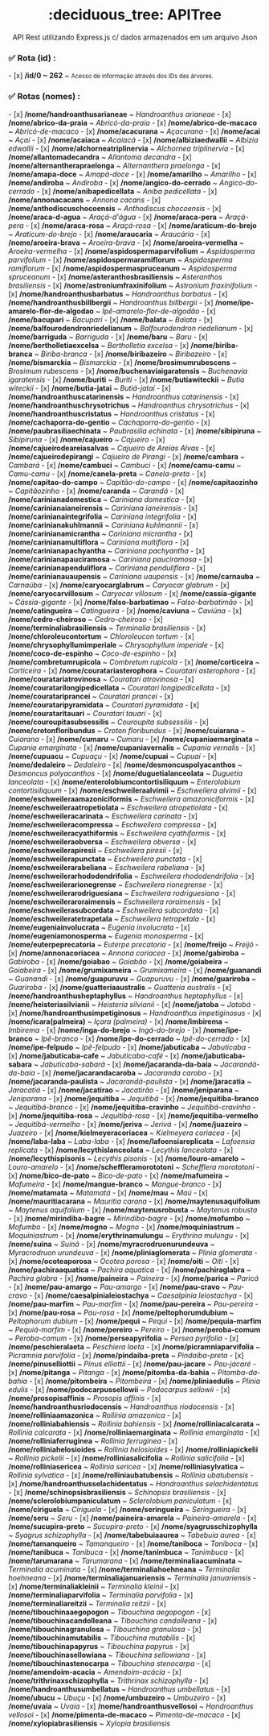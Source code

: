 <h1 align="center"> :deciduous_tree: APITree </h1>
<p align="center"> API Rest utilizando Express.js c/ dados armazenados em um arquivo Json </p>

<h3 align="left">✅ Rota (id) :</h3>
- [x] <b>/id/0 ~ 262</b> ~ <small> Acesso de informação através dos IDs das árvores. </small>

<h3 align="left">✅ Rotas (nomes) :</h3>
- [x] <b>/nome/handroanthusarianeae</b> ~ <i>Handroanthus arianeae</i>
- [x] <b>/nome/abrico-da-praia</b> ~ <i>Abricó-da-praia</i>
- [x] <b>/nome/abrico-de-macaco</b> ~ <i>Abricó-de-macaco</i>
- [x] <b>/nome/acacurana</b> ~ <i>Açacurana</i>
- [x] <b>/nome/acai</b> ~ <i>Açaí</i>
- [x] <b>/nome/acaiaca</b> ~ <i>Acaiacá</i>
- [x] <b>/nome/albiziaedwallii</b> ~ <i>Albizia edwallii</i>
- [x] <b>/nome/alchorneatriplinervia</b> ~ <i>Alchornea triplinervia</i>
- [x] <b>/nome/allantomadecandra</b> ~ <i>Allantoma decandra</i>
- [x] <b>/nome/alternantherapraelonga</b> ~ <i>Alternanthera praelonga</i>
- [x] <b>/nome/amapa-doce</b> ~ <i>Amapá-doce</i>
- [x] <b>/nome/amarilho</b> ~ <i>Amarilho</i>
- [x] <b>/nome/andiroba</b> ~ <i>Andiroba</i>
- [x] <b>/nome/angico-do-cerrado</b> ~ <i>Angico-do-cerrado</i>
- [x] <b>/nome/anibapedicellata</b> ~ <i>Aniba pedicellata</i>
- [x] <b>/nome/annonacacans</b> ~ <i>Annona cacans</i>
- [x] <b>/nome/anthodiscuschocoensis</b> ~ <i>Anthodiscus chocoensis</i>
- [x] <b>/nome/araca-d-agua</b> ~ <i>Araçá-d'água</i>
- [x] <b>/nome/araca-pera</b> ~ <i>Araçá-pera</i>
- [x] <b>/nome/araca-rosa</b> ~ <i>Araçá-rosa</i>
- [x] <b>/nome/araticum-do-brejo</b> ~ <i>Araticum-do-brejo</i>
- [x] <b>/nome/araucaria</b> ~ <i>Araucária</i>
- [x] <b>/nome/aroeira-brava</b> ~ <i>Aroeira-brava</i>
- [x] <b>/nome/aroeira-vermelha</b> ~ <i>Aroeira-vermelha</i>
- [x] <b>/nome/aspidospermaparvifolium</b> ~ <i>Aspidosperma parvifolium</i>
- [x] <b>/nome/aspidospermaramiflorum</b> ~ <i>Aspidosperma ramiflorum</i>
- [x] <b>/nome/aspidospermaspruceanum</b> ~ <i>Aspidosperma spruceanum</i>
- [x] <b>/nome/asteranthosbrasiliensis</b> ~ <i>Asteranthos brasiliensis</i>
- [x] <b>/nome/astroniumfraxinifolium</b> ~ <i>Astronium fraxinifolium</i>
- [x] <b>/nome/handroanthusbarbatus</b> ~ <i>Handroanthus barbatus</i>
- [x] <b>/nome/handroanthusbillbergii</b> ~ <i>Handroanthus billbergii</i>
- [x] <b>/nome/ipe-amarelo-flor-de-algodao</b> ~ <i>Ipê-amarelo-flor-de-algodão</i>
- [x] <b>/nome/bacupari</b> ~ <i>Bacupari</i>
- [x] <b>/nome/balata</b> ~ <i>Balata</i>
- [x] <b>/nome/balfourodendronriedelianum</b> ~ <i>Balfourodendron riedelianum</i>
- [x] <b>/nome/barriguda</b> ~ <i>Barriguda</i>
- [x] <b>/nome/baru</b> ~ <i>Baru</i>
- [x] <b>/nome/bertholletiaexcelsa</b> ~ <i>Bertholletia excelsa</i>
- [x] <b>/nome/biriba-branca</b> ~ <i>Biriba-branca</i>
- [x] <b>/nome/biribazeiro</b> ~ <i>Biribazeiro</i>
- [x] <b>/nome/bismarckia</b> ~ <i>Bismarckia</i>
- [x] <b>/nome/brosimumrubescens</b> ~ <i>Brosimum rubescens</i>
- [x] <b>/nome/buchenaviaigaratensis</b> ~ <i>Buchenavia igaratensis</i>
- [x] <b>/nome/buriti</b> ~ <i>Buriti</i>
- [x] <b>/nome/butiawiteckii</b> ~ <i>Butia witeckii</i>
- [x] <b>/nome/butia-jatai</b> ~ <i>Butiá-jataí</i>
- [x] <b>/nome/handroanthuscatarinensis</b> ~ <i>Handroanthus catarinensis</i>
- [x] <b>/nome/handroanthuschrysotrichus</b> ~ <i>Handroanthus chrysotrichus</i>
- [x] <b>/nome/handroanthuscristatus</b> ~ <i>Handroanthus cristatus</i>
- [x] <b>/nome/cachaporra-do-gentio</b> ~ <i>Cachaporra-do-gentio</i>
- [x] <b>/nome/paubrasiliaechinata</b> ~ <i>Paubrasilia echinata</i>
- [x] <b>/nome/sibipiruna</b> ~ <i>Sibipiruna</i>
- [x] <b>/nome/cajueiro</b> ~ <i>Cajueiro</i>
- [x] <b>/nome/cajueirodeareiasalvas</b> ~ <i>Cajueiro de Areias Alvas</i>
- [x] <b>/nome/cajueirodepirangi</b> ~ <i>Cajueiro de Pirangi</i>
- [x] <b>/nome/cambara</b> ~ <i>Cambará</i>
- [x] <b>/nome/cambuci</b> ~ <i>Cambuci</i>
- [x] <b>/nome/camu-camu</b> ~ <i>Camu-camu</i>
- [x] <b>/nome/canela-preta</b> ~ <i>Canela-preta</i>
- [x] <b>/nome/capitao-do-campo</b> ~ <i>Capitão-do-campo</i>
- [x] <b>/nome/capitaozinho</b> ~ <i>Capitãozinho</i>
- [x] <b>/nome/caranda</b> ~ <i>Carandá</i>
- [x] <b>/nome/carinianadomestica</b> ~ <i>Cariniana domestica</i>
- [x] <b>/nome/carinianaianeirensis</b> ~ <i>Cariniana ianeirensis</i>
- [x] <b>/nome/carinianaintegrifolia</b> ~ <i>Cariniana integrifolia</i>
- [x] <b>/nome/carinianakuhlmannii</b> ~ <i>Cariniana kuhlmannii</i>
- [x] <b>/nome/carinianamicrantha</b> ~ <i>Cariniana micrantha</i>
- [x] <b>/nome/carinianamultiflora</b> ~ <i>Cariniana multiflora</i>
- [x] <b>/nome/carinianapachyantha</b> ~ <i>Cariniana pachyantha</i>
- [x] <b>/nome/carinianapauciramosa</b> ~ <i>Cariniana pauciramosa</i>
- [x] <b>/nome/carinianapenduliflora</b> ~ <i>Cariniana penduliflora</i>
- [x] <b>/nome/carinianauaupensis</b> ~ <i>Cariniana uaupensis</i>
- [x] <b>/nome/carnauba</b> ~ <i>Carnaúba</i>
- [x] <b>/nome/caryocarglabrum</b> ~ <i>Caryocar glabrum</i>
- [x] <b>/nome/caryocarvillosum</b> ~ <i>Caryocar villosum</i>
- [x] <b>/nome/cassia-gigante</b> ~ <i>Cássia-gigante</i>
- [x] <b>/nome/falso-barbatimao</b> ~ <i>Falso-barbatimão</i>
- [x] <b>/nome/catingueira</b> ~ <i>Catingueira</i>
- [x] <b>/nome/caviuna</b> ~ <i>Caviúna</i>
- [x] <b>/nome/cedro-cheiroso</b> ~ <i>Cedro-cheiroso</i>
- [x] <b>/nome/terminaliabrasiliensis</b> ~ <i>Terminalia brasiliensis</i>
- [x] <b>/nome/chloroleucontortum</b> ~ <i>Chloroleucon tortum</i>
- [x] <b>/nome/chrysophyllumimperiale</b> ~ <i>Chrysophyllum imperiale</i>
- [x] <b>/nome/coco-de-espinho</b> ~ <i>Coco-de-espinho</i>
- [x] <b>/nome/combretumrupicola</b> ~ <i>Combretum rupicola</i>
- [x] <b>/nome/corticeira</b> ~ <i>Corticeira</i>
- [x] <b>/nome/couratariasterophora</b> ~ <i>Couratari asterophora</i>
- [x] <b>/nome/couratariatrovinosa</b> ~ <i>Couratari atrovinosa</i>
- [x] <b>/nome/couratarilongipedicellata</b> ~ <i>Couratari longipedicellata</i>
- [x] <b>/nome/couratariprancei</b> ~ <i>Couratari prancei</i>
- [x] <b>/nome/courataripyramidata</b> ~ <i>Couratari pyramidata</i>
- [x] <b>/nome/courataritauari</b> ~ <i>Couratari tauari</i>
- [x] <b>/nome/couroupitasubsessilis</b> ~ <i>Couroupita subsessilis</i>
- [x] <b>/nome/crotonfloribundus</b> ~ <i>Croton floribundus</i>
- [x] <b>/nome/cuiarana</b> ~ <i>Cuiarana</i>
- [x] <b>/nome/cumaru</b> ~ <i>Cumaru</i>
- [x] <b>/nome/cupaniaemarginata</b> ~ <i>Cupania emarginata</i>
- [x] <b>/nome/cupaniavernalis</b> ~ <i>Cupania vernalis</i>
- [x] <b>/nome/cupuacu</b> ~ <i>Cupuaçu</i>
- [x] <b>/nome/cupuai</b> ~ <i>Cupuaí</i>
- [x] <b>/nome/dedaleiro</b> ~ <i>Dedaleiro</i>
- [x] <b>/nome/desmoncuspolyacanthos</b> ~ <i>Desmoncus polyacanthos</i>
- [x] <b>/nome/duguetialanceolata</b> ~ <i>Duguetia lanceolata</i>
- [x] <b>/nome/enterolobiumcontortisiliquum</b> ~ <i>Enterolobium contortisiliquum</i>
- [x] <b>/nome/eschweileraalvimii</b> ~ <i>Eschweilera alvimii</i>
- [x] <b>/nome/eschweileraamazoniciformis</b> ~ <i>Eschweilera amazoniciformis</i>
- [x] <b>/nome/eschweileraatropetiolata</b> ~ <i>Eschweilera atropetiolata</i>
- [x] <b>/nome/eschweileracarinata</b> ~ <i>Eschweilera carinata</i>
- [x] <b>/nome/eschweileracompressa</b> ~ <i>Eschweilera compressa</i>
- [x] <b>/nome/eschweileracyathiformis</b> ~ <i>Eschweilera cyathiformis</i>
- [x] <b>/nome/eschweileraobversa</b> ~ <i>Eschweilera obversa</i>
- [x] <b>/nome/eschweilerapiresii</b> ~ <i>Eschweilera piresii</i>
- [x] <b>/nome/eschweilerapunctata</b> ~ <i>Eschweilera punctata</i>
- [x] <b>/nome/eschweilerarabeliana</b> ~ <i>Eschweilera rabeliana</i>
- [x] <b>/nome/eschweilerarhododendrifolia</b> ~ <i>Eschweilera rhododendrifolia</i>
- [x] <b>/nome/eschweilerarionegrense</b> ~ <i>Eschweilera rionegrense</i>
- [x] <b>/nome/eschweilerarodriguesiana</b> ~ <i>Eschweilera rodriguesiana</i>
- [x] <b>/nome/eschweileraroraimensis</b> ~ <i>Eschweilera roraimensis</i>
- [x] <b>/nome/eschweilerasubcordata</b> ~ <i>Eschweilera subcordata</i>
- [x] <b>/nome/eschweileratetrapetala</b> ~ <i>Eschweilera tetrapetala</i>
- [x] <b>/nome/eugeniainvolucrata</b> ~ <i>Eugenia involucrata</i>
- [x] <b>/nome/eugeniamonosperma</b> ~ <i>Eugenia monosperma</i>
- [x] <b>/nome/euterpeprecatoria</b> ~ <i>Euterpe precatoria</i>
- [x] <b>/nome/freijo</b> ~ <i>Freijó</i>
- [x] <b>/nome/annonacoriacea</b> ~ <i>Annona coriacea</i>
- [x] <b>/nome/gabiroba</b> ~ <i>Gabiroba</i>
- [x] <b>/nome/goiabao</b> ~ <i>Goiabão</i>
- [x] <b>/nome/goiabeira</b> ~ <i>Goiabeira</i>
- [x] <b>/nome/grumixameira</b> ~ <i>Grumixameira</i>
- [x] <b>/nome/guanandi</b> ~ <i>Guanandi</i>
- [x] <b>/nome/guapuruvu</b> ~ <i>Guapuruvu</i>
- [x] <b>/nome/guariroba</b> ~ <i>Guariroba</i>
- [x] <b>/nome/guatteriaaustralis</b> ~ <i>Guatteria australis</i>
- [x] <b>/nome/handroanthusheptaphyllus</b> ~ <i>Handroanthus heptaphyllus</i>
- [x] <b>/nome/heisteriasilvianii</b> ~ <i>Heisteria silvianii</i>
- [x] <b>/nome/jatoba</b> ~ <i>Jatobá</i>
- [x] <b>/nome/handroanthusimpetiginosus</b> ~ <i>Handroanthus impetiginosus</i>
- [x] <b>/nome/icara(palmeira)</b> ~ <i>Içara (palmeira)</i>
- [x] <b>/nome/imbirema</b> ~ <i>Imbirema</i>
- [x] <b>/nome/inga-do-brejo</b> ~ <i>Ingá-do-brejo</i>
- [x] <b>/nome/ipe-branco</b> ~ <i>Ipê-branco</i>
- [x] <b>/nome/ipe-do-cerrado</b> ~ <i>Ipê-do-cerrado</i>
- [x] <b>/nome/ipe-felpudo</b> ~ <i>Ipê-felpudo</i>
- [x] <b>/nome/jabuticaba</b> ~ <i>Jabuticaba</i>
- [x] <b>/nome/jabuticaba-cafe</b> ~ <i>Jabuticaba-café</i>
- [x] <b>/nome/jabuticaba-sabara</b> ~ <i>Jabuticaba-sabará</i>
- [x] <b>/nome/jacaranda-da-baia</b> ~ <i>Jacarandá-da-baía</i>
- [x] <b>/nome/jacarandacaroba</b> ~ <i>Jacaranda caroba</i>
- [x] <b>/nome/jacaranda-paulista</b> ~ <i>Jacarandá-paulista</i>
- [x] <b>/nome/jaracatia</b> ~ <i>Jaracatiá</i>
- [x] <b>/nome/jacatirao</b> ~ <i>Jacatirão</i>
- [x] <b>/nome/jeniparana</b> ~ <i>Jeniparana</i>
- [x] <b>/nome/jequitiba</b> ~ <i>Jequitibá</i>
- [x] <b>/nome/jequitiba-branco</b> ~ <i>Jequitibá-branco</i>
- [x] <b>/nome/jequitiba-cravinho</b> ~ <i>Jequitibá-cravinho</i>
- [x] <b>/nome/jequitiba-rosa</b> ~ <i>Jequitibá-rosa</i>
- [x] <b>/nome/jequitiba-vermelho</b> ~ <i>Jequitibá-vermelho</i>
- [x] <b>/nome/jeriva</b> ~ <i>Jerivá</i>
- [x] <b>/nome/juazeiro</b> ~ <i>Juazeiro</i>
- [x] <b>/nome/kielmeyeracoriacea</b> ~ <i>Kielmeyera coriacea</i>
- [x] <b>/nome/laba-laba</b> ~ <i>Laba-laba</i>
- [x] <b>/nome/lafoensiareplicata</b> ~ <i>Lafoensia replicata</i>
- [x] <b>/nome/lecythislanceolata</b> ~ <i>Lecythis lanceolata</i>
- [x] <b>/nome/lecythispisonis</b> ~ <i>Lecythis pisonis</i>
- [x] <b>/nome/louro-amarelo</b> ~ <i>Louro-amarelo</i>
- [x] <b>/nome/scheffleramorototoni</b> ~ <i>Schefflera morototoni</i>
- [x] <b>/nome/bico-de-pato</b> ~ <i>Bico-de-pato</i>
- [x] <b>/nome/mafumeira</b> ~ <i>Mafumeira</i>
- [x] <b>/nome/mangue-branco</b> ~ <i>Mangue-branco</i>
- [x] <b>/nome/matamata</b> ~ <i>Matamatá</i>
- [x] <b>/nome/mau</b> ~ <i>Maú</i>
- [x] <b>/nome/mauritiacarana</b> ~ <i>Mauritia carana</i>
- [x] <b>/nome/maytenusaquifolium</b> ~ <i>Maytenus aquifolium</i>
- [x] <b>/nome/maytenusrobusta</b> ~ <i>Maytenus robusta</i>
- [x] <b>/nome/mirindiba-bagre</b> ~ <i>Mirindiba-bagre</i>
- [x] <b>/nome/mofumbo</b> ~ <i>Mofumbo</i>
- [x] <b>/nome/mogno</b> ~ <i>Mogno</i>
- [x] <b>/nome/moquiniastrum</b> ~ <i>Moquiniastrum</i>
- [x] <b>/nome/erythrinamulungu</b> ~ <i>Erythrina mulungu</i>
- [x] <b>/nome/suina</b> ~ <i>Suinã</i>
- [x] <b>/nome/myracrodruonurundeuva</b> ~ <i>Myracrodruon urundeuva</i>
- [x] <b>/nome/pliniaglomerata</b> ~ <i>Plinia glomerata</i>
- [x] <b>/nome/ocoteaporosa</b> ~ <i>Ocotea porosa</i>
- [x] <b>/nome/oiti</b> ~ <i>Oiti</i>
- [x] <b>/nome/pachiraaquatica</b> ~ <i>Pachira aquatica</i>
- [x] <b>/nome/pachiraglabra</b> ~ <i>Pachira glabra</i>
- [x] <b>/nome/paineira</b> ~ <i>Paineira</i>
- [x] <b>/nome/parica</b> ~ <i>Paricá</i>
- [x] <b>/nome/pau-amargo</b> ~ <i>Pau-amargo</i>
- [x] <b>/nome/pau-cravo</b> ~ <i>Pau-cravo</i>
- [x] <b>/nome/caesalpinialeiostachya</b> ~ <i>Caesalpinia leiostachya</i>
- [x] <b>/nome/pau-marfim</b> ~ <i>Pau-marfim</i>
- [x] <b>/nome/pau-pereira</b> ~ <i>Pau-pereira</i>
- [x] <b>/nome/pau-rosa</b> ~ <i>Pau-rosa</i>
- [x] <b>/nome/peltophorumdubium</b> ~ <i>Peltophorum dubium</i>
- [x] <b>/nome/pequi</b> ~ <i>Pequi</i>
- [x] <b>/nome/pequia-marfim</b> ~ <i>Pequiá-marfim</i>
- [x] <b>/nome/pereiro</b> ~ <i>Pereiro</i>
- [x] <b>/nome/peroba-comum</b> ~ <i>Peroba-comum</i>
- [x] <b>/nome/perseapyrifolia</b> ~ <i>Persea pyrifolia</i>
- [x] <b>/nome/peschieralaeta</b> ~ <i>Peschiera laeta</i>
- [x] <b>/nome/picramniaparvifolia</b> ~ <i>Picramnia parvifolia</i>
- [x] <b>/nome/pindaiba-preta</b> ~ <i>Pindaíba-preta</i>
- [x] <b>/nome/pinuselliottii</b> ~ <i>Pinus elliottii</i>
- [x] <b>/nome/pau-jacare</b> ~ <i>Pau-jacaré</i>
- [x] <b>/nome/pitanga</b> ~ <i>Pitanga</i>
- [x] <b>/nome/pitomba-da-bahia</b> ~ <i>Pitomba-da-bahia</i>
- [x] <b>/nome/pitombeira</b> ~ <i>Pitombeira</i>
- [x] <b>/nome/pliniaedulis</b> ~ <i>Plinia edulis</i>
- [x] <b>/nome/podocarpussellowii</b> ~ <i>Podocarpus sellowii</i>
- [x] <b>/nome/prosopisaffinis</b> ~ <i>Prosopis affinis</i>
- [x] <b>/nome/handroanthusriodocensis</b> ~ <i>Handroanthus riodocensis</i>
- [x] <b>/nome/rolliniaamazonica</b> ~ <i>Rollinia amazonica</i>
- [x] <b>/nome/rolliniabahiensis</b> ~ <i>Rollinia bahiensis</i>
- [x] <b>/nome/rolliniacalcarata</b> ~ <i>Rollinia calcarata</i>
- [x] <b>/nome/rolliniaemarginata</b> ~ <i>Rollinia emarginata</i>
- [x] <b>/nome/rolliniaferruginea</b> ~ <i>Rollinia ferruginea</i>
- [x] <b>/nome/rolliniahelosioides</b> ~ <i>Rollinia helosioides</i>
- [x] <b>/nome/rolliniapickelii</b> ~ <i>Rollinia pickelii</i>
- [x] <b>/nome/rolliniasalicifolia</b> ~ <i>Rollinia salicifolia</i>
- [x] <b>/nome/rolliniasericea</b> ~ <i>Rollinia sericea</i>
- [x] <b>/nome/rolliniasylvatica</b> ~ <i>Rollinia sylvatica</i>
- [x] <b>/nome/rolliniaubatubensis</b> ~ <i>Rollinia ubatubensis</i>
- [x] <b>/nome/handroanthusselachidentatus</b> ~ <i>Handroanthus selachidentatus</i>
- [x] <b>/nome/schinopsisbrasiliensis</b> ~ <i>Schinopsis brasiliensis</i>
- [x] <b>/nome/sclerolobiumpaniculatum</b> ~ <i>Sclerolobium paniculatum</i>
- [x] <b>/nome/ciriguela</b> ~ <i>Ciriguela</i>
- [x] <b>/nome/seringueira</b> ~ <i>Seringueira</i>
- [x] <b>/nome/seru</b> ~ <i>Seru</i>
- [x] <b>/nome/paineira-amarela</b> ~ <i>Paineira-amarela</i>
- [x] <b>/nome/sucupira-preto</b> ~ <i>Sucupira-preto</i>
- [x] <b>/nome/syagrusschizophylla</b> ~ <i>Syagrus schizophylla</i>
- [x] <b>/nome/tabebuiaaurea</b> ~ <i>Tabebuia aurea</i>
- [x] <b>/nome/tamanqueiro</b> ~ <i>Tamanqueiro</i>
- [x] <b>/nome/taniboca</b> ~ <i>Taniboca</i>
- [x] <b>/nome/tanibuca</b> ~ <i>Tanibuca</i>
- [x] <b>/nome/tanimbuca</b> ~ <i>Tanimbuca</i>
- [x] <b>/nome/tarumarana</b> ~ <i>Tarumarana</i>
- [x] <b>/nome/terminaliaacuminata</b> ~ <i>Terminalia acuminata</i>
- [x] <b>/nome/terminaliahoehneana</b> ~ <i>Terminalia hoehneana</i>
- [x] <b>/nome/terminaliajanuariensis</b> ~ <i>Terminalia januariensis</i>
- [x] <b>/nome/terminaliakleinii</b> ~ <i>Terminalia kleinii</i>
- [x] <b>/nome/terminaliaparvifolia</b> ~ <i>Terminalia parvifolia</i>
- [x] <b>/nome/terminaliareitzii</b> ~ <i>Terminalia reitzii</i>
- [x] <b>/nome/tibouchinaaegopogon</b> ~ <i>Tibouchina aegopogon</i>
- [x] <b>/nome/tibouchinacandolleana</b> ~ <i>Tibouchina candolleana</i>
- [x] <b>/nome/tibouchinagranulosa</b> ~ <i>Tibouchina granulosa</i>
- [x] <b>/nome/tibouchinamutabilis</b> ~ <i>Tibouchina mutabilis</i>
- [x] <b>/nome/tibouchinapapyrus</b> ~ <i>Tibouchina papyrus</i>
- [x] <b>/nome/tibouchinasellowiana</b> ~ <i>Tibouchina sellowiana</i>
- [x] <b>/nome/tibouchinastenocarpa</b> ~ <i>Tibouchina stenocarpa</i>
- [x] <b>/nome/amendoim-acacia</b> ~ <i>Amendoim-acácia</i>
- [x] <b>/nome/trithrinaxschizophylla</b> ~ <i>Trithrinax schizophylla</i>
- [x] <b>/nome/handroanthusumbellatus</b> ~ <i>Handroanthus umbellatus</i>
- [x] <b>/nome/ubucu</b> ~ <i>Ubuçu</i>
- [x] <b>/nome/umbuzeiro</b> ~ <i>Umbuzeiro</i>
- [x] <b>/nome/uvaia</b> ~ <i>Uvaia</i>
- [x] <b>/nome/handroanthusvellosoi</b> ~ <i>Handroanthus vellosoi</i>
- [x] <b>/nome/pimenta-de-macaco</b> ~ <i>Pimenta-de-macaco</i>
- [x] <b>/nome/xylopiabrasiliensis</b> ~ <i>Xylopia brasiliensis</i>
